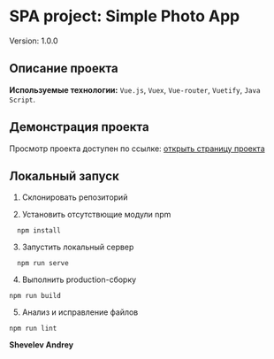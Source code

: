 # SPA project: Simple Photo App

Version: 1.0.0

## Описание проекта

**Используемые технологии:** `Vue.js`, `Vuex`, `Vue-router`, `Vuetify`, `Java Script`.

## Демонстрация проекта

Просмотр проекта доступен по ссылке:
[открыть страницу проекта](https://andrey-shevelev-web.github.io/vue_photo/)

## Локальный запуск

1. Склонировать репозиторий

2. Установить отсутствющие модули npm

```
  npm install
```

3. Запустить локальный сервер

```
  npm run serve
```

4. Выполнить production-сборку

```
npm run build
```

5. Анализ и исправление файлов

```
npm run lint
```

**Shevelev Andrey**
